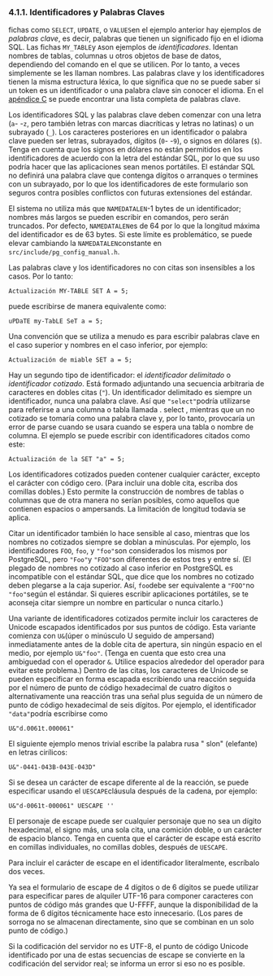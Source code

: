 ### 4.1.1. Identificadores y Palabras Claves



fichas como `SELECT`, `UPDATE`, o  `VALUES`en el ejemplo anterior hay ejemplos de *palabras clave*, es decir, palabras que tienen un significado fijo en el idioma SQL. Las fichas  `MY_TABLE`y  `A`son ejemplos de *identificadores*. Identan nombres de tablas, columnas u otros objetos de base de datos,  dependiendo del comando en el que se utilicen. Por lo tanto, a veces  simplemente se les llaman nombres. Las palabras clave y los identificadores tienen la misma estructura  léxica, lo que significa que no se puede saber si un token es un  identificador o una palabra clave sin conocer el idioma. En el [apéndice C](https://www.postgresql.org/docs/current/sql-keywords-appendix.html) se puede encontrar una lista completa de palabras clave.

Los identificadores SQL y las palabras clave deben comenzar con una letra (`a`- -`z`, pero también letras con marcas diacríticas y letras no latinas) o un subrayado (`_`). Los caracteres posteriores en un identificador o palabra clave pueden ser letras, subrayados, dígitos (`0`- -`9`), o signos en dólares (`$`). Tenga en cuenta que los signos en dólares no están permitidos en los  identificadores de acuerdo con la letra del estándar SQL, por lo que su  uso podría hacer que las aplicaciones sean menos portátiles. El estándar SQL no definirá una palabra clave que contenga dígitos o arranques o  termines con un subrayado, por lo que los identificadores de este  formulario son seguros contra posibles conflictos con futuras  extensiones del estándar.

 El sistema no utiliza más que `NAMEDATALEN`-1 bytes de un identificador; nombres más largos se pueden escribir en comandos, pero serán truncados. Por defecto,  `NAMEDATALEN`es de 64 por lo que la longitud máxima del identificador es de 63 bytes.  Si este límite es problemático, se puede elevar cambiando la  `NAMEDATALEN`constante en `src/include/pg_config_manual.h`.

 Las palabras clave y los identificadores no con citas son insensibles a los casos. Por lo tanto:

```
Actualización MY-TABLE SET A = 5;
```

puede escribirse de manera equivalente como:

```
uPDaTE my-TabLE SeT a = 5;
```

Una convención que se utiliza a menudo es para escribir palabras  clave en el caso superior y nombres en el caso inferior, por ejemplo:

```
Actualización de miable SET a = 5;
```

 Hay un segundo tipo de identificador: el *identificador delimitado* o *identificador cotizado*. Está formado adjuntando una secuencia arbitraria de caracteres en dobles citas (`"`). Un identificador delimitado es siempre un identificador, nunca una palabra clave. Así que  `"select"`podría utilizarse para referirse a una columna o tabla llamada . select , mientras que un no cotizado   se tomaría como una palabra clave y, por lo tanto, provocaría un error  de parse cuando se usara cuando se espera una tabla o nombre de columna. El ejemplo se puede escribir con identificadores citados como este:

```
Actualización de la SET "a" = 5;
```

Los identificadores cotizados pueden contener cualquier carácter, excepto el carácter con código cero. (Para incluir una doble cita,  escriba dos comillas dobles.) Esto permite la construcción de nombres de tablas o columnas que de otra manera no serían posibles, como aquellos  que contienen espacios o ampersands. La limitación de longitud todavía  se aplica.

Citar un identificador también lo hace sensible al caso, mientras que los nombres no cotizados siempre se doblan a minúsculas. Por  ejemplo, los identificadores `FOO`, `foo`, y  `"foo"`son considerados los mismos por PostgreSQL, pero  `"Foo"`y  `"FOO"`son diferentes de estos tres y entre sí. (El plegado de nombres no cotizado al caso inferior en PostgreSQL es incompatible con el estándar SQL, que dice que los nombres no cotizado deben plegarse a la caja superior. Así,  `foo`debe ser equivalente a  `"FOO"`no  `"foo"`según el estándar. Si quieres escribir aplicaciones portátiles, se te  aconseja citar siempre un nombre en particular o nunca citarlo.)



Una variante de identificadores cotizados permite incluir los  caracteres de Unicode escapados identificados por sus puntos de código.  Esta variante comienza con  `U&`(úper o minúsculo U seguido de ampersand) inmediatamente antes de la doble  cita de apertura, sin ningún espacio en el medio, por ejemplo `U&"foo"`. (Tenga en cuenta que esto crea una ambiguedad con el operador `&`. Utilice espacios alrededor del operador para evitar este problema.)  Dentro de las citas, los caracteres de Unicode se pueden especificar en  forma escapada escribiendo una reacción seguida por el número de punto  de código hexadecimal de cuatro dígitos o alternativamente una reacción  tras una señal plus seguida de un número de punto de código hexadecimal  de seis dígitos. Por ejemplo, el identificador  `"data"`podría escribirse como

```
U&"d.0061t.000061"
```

El siguiente ejemplo menos trivial escribe la palabra rusa " slon" (elefante) en letras cirílicos:

```
U&"-0441-043B-043E-043D"
```

Si se desea un carácter de escape diferente al de la reacción, se puede especificar usando el  `UESCAPE`cláusula después de la cadena, por ejemplo:

```
U&"d-0061t-000061" UESCAPE ''
```

El personaje de escape puede ser cualquier personaje que no sea  un dígito hexadecimal, el signo más, una sola cita, una comición doble, o un carácter de espacio blanco. Tenga en cuenta que el carácter de  escape está escrito en comillas individuales, no comillas dobles,  después de `UESCAPE`.

Para incluir el carácter de escape en el identificador literalmente, escríbalo dos veces.

Ya sea el formulario de escape de 4 dígitos o de 6 dígitos se  puede utilizar para especificar pares de alquiler UTF-16 para componer  caracteres con puntos de código más grandes que U-FFFF, aunque la  disponibilidad de la forma de 6 dígitos técnicamente hace esto  innecesario. (Los pares de sorroga no se almacenan directamente, sino  que se combinan en un solo punto de código.)

Si la codificación del servidor no es UTF-8, el punto de código  Unicode identificado por una de estas secuencias de escape se convierte  en la codificación del servidor real; se informa un error si eso no es  posible.

